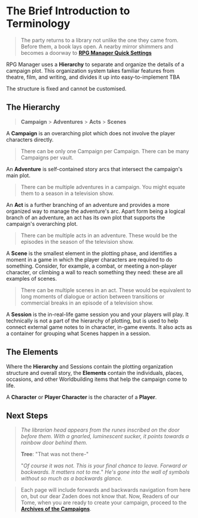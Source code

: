 # The Brief Introduction to Terminology

> The party returns to a library not unlike the one they came from. Before them, a book lays open. A nearby mirror shimmers and becomes a doorway to [**RPG Manager Quick Settings**](RPG-Manager-Quick-Settings.md)

RPG Manager uses a **Hierarchy** to separate and organize the details of a campaign plot. This organization system takes familiar features from theatre, film, and writing, and divides it up into easy-to-implement TBA

The structure is fixed and cannot be customised.

## The Hierarchy

> **Campaign** > **Adventures** > **Acts** > **Scenes**

A **Campaign** is an overarching plot which does not involve the player characters directly.

> There can be only one Campaign per Campaign. There can be many Campaigns per vault.

An **Adventure** is self-contained story arcs that intersect the campaign's main plot.

>There can be multiple adventures in a campaign. You might equate them to a season in a television show.

An **Act** is a further branching of an adventure and provides a more organized way to manage the adventure's arc. Apart form being a logical branch of an adventure, an act has its own plot that supports the campaign's overarching plot.

> There can be multiple acts in an adventure. These would be the episodes in the season of the television show.

A **Scene** is the smallest element in the plotting phase, and identifies a moment in a game in which the player characters are required to do something. Consider, for example, a combat, or meeting a non-player character, or climbing a wall to reach something they need: these are all examples of scenes.

> There can be multiple scenes in an act. These would be equivalent to long moments of dialogue or action between transitions or commercial breaks in an episode of a television show.

A **Session** is the in-real-life game session you and your players will play. It technically is not a part of the hierarchy of plotting, but is used to help connect external game notes to in character, in-game events. It also acts as a container for grouping what Scenes happen in a session.

## The Elements

Where the **Hierarchy** and Sessions contain the plotting organization structure and overall story, the **Elements** contain the individuals, places, occasions, and other Worldbuilding items that help the campaign come to life.

A **Character** or **Player Character** is the character of a **Player**.

## Next Steps

> *The librarian head appears from the runes inscribed on the door before them. With a gnarled, luminescent sucker, it points towards a rainbow door behind them.*
>
> **Tree**: "That was not there-"
>
>"*Of course it was not. This is your final chance to leave. Forward or backwards. It matters not to me.*" *He's gone into the wall of symbols without so much as a backwards glance.*




> Each page will include forwards and backwards navigation from here on, but our dear Zaden does not know that. Now, Readers of our Tome, when you are ready to create your campaign, proceed to the [**Archives of the Campaigns**](../Building_the_Campaign/Archives-of-the-Hierarchy.md).
